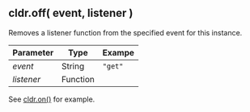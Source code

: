 ## cldr.off( event, listener )

Removes a listener function from the specified event for this instance.

| Parameter | Type | Exampe |
| --- | --- | --- |
| *event* | String | `"get"` |
| *listener* | Function | |

See [cldr.on()](on.md) for example.

